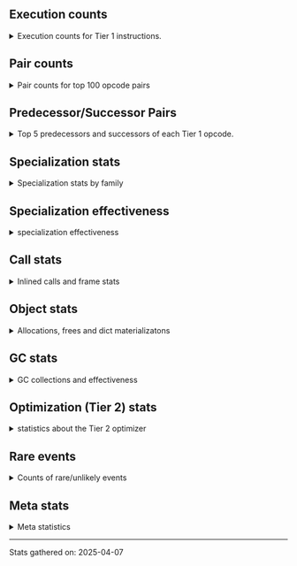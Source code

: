 ## Execution counts

<details>
<summary> Execution counts for Tier 1 instructions. </summary>


The "miss ratio" column shows the percentage of times the instruction
executed that it deoptimized. When this happens, the base unspecialized
instruction is not counted.

<table>
<thead>
<tr>
<th align="left">Name</th>
<th align="right">Base Count</th>
<th align="right">Head Count</th>
<th align="right">Change</th>
</tr>
</thead>
<tbody>
<tr>
<td align="left">LOAD_FAST_BORROW</td>
<td align="right">345,248,320</td>
<td align="right">345,248,320</td>
<td align="right">0.0%</td>
</tr>
<tr>
<td align="left">POP_JUMP_IF_FALSE</td>
<td align="right">108,484,660</td>
<td align="right">108,484,660</td>
<td align="right">0.0%</td>
</tr>
<tr>
<td align="left">RETURN_VALUE</td>
<td align="right">91,576,320</td>
<td align="right">91,576,320</td>
<td align="right">0.0%</td>
</tr>
<tr>
<td align="left">LOAD_CONST_IMMORTAL</td>
<td align="right">88,494,080</td>
<td align="right">88,494,080</td>
<td align="right">0.0%</td>
</tr>
<tr>
<td align="left">RESUME_CHECK</td>
<td align="right">85,279,680</td>
<td align="right">85,279,680</td>
<td align="right">0.0%</td>
</tr>
<tr>
<td align="left">STORE_FAST</td>
<td align="right">80,218,060</td>
<td align="right">80,218,060</td>
<td align="right">0.0%</td>
</tr>
<tr>
<td align="left">LOAD_FAST_BORROW_LOAD_FAST_BORROW</td>
<td align="right">80,059,420</td>
<td align="right">80,059,420</td>
<td align="right">0.0%</td>
</tr>
<tr>
<td align="left">TO_BOOL_BOOL</td>
<td align="right">72,242,580</td>
<td align="right">72,242,580</td>
<td align="right">0.0%</td>
</tr>
<tr>
<td align="left">LOAD_ATTR_METHOD_WITH_VALUES</td>
<td align="right">67,180,900</td>
<td align="right">67,180,900</td>
<td align="right">0.0%</td>
</tr>
<tr>
<td align="left">LOAD_ATTR_SLOT</td>
<td align="right">60,354,920</td>
<td align="right">60,354,920</td>
<td align="right">0.0%</td>
</tr>
<tr>
<td align="left">LOAD_ATTR_INSTANCE_VALUE</td>
<td align="right">58,678,380</td>
<td align="right">58,678,380</td>
<td align="right">0.0%</td>
</tr>
<tr>
<td align="left">POP_TOP</td>
<td align="right">57,127,160</td>
<td align="right">57,127,160</td>
<td align="right">0.0%</td>
</tr>
<tr>
<td align="left">STORE_ATTR_SLOT</td>
<td align="right">53,936,940</td>
<td align="right">53,936,940</td>
<td align="right">0.0%</td>
</tr>
<tr>
<td align="left">LOAD_GLOBAL_MODULE</td>
<td align="right">52,233,100</td>
<td align="right">52,233,100</td>
<td align="right">0.0%</td>
</tr>
<tr>
<td align="left">CALL_PY_EXACT_ARGS</td>
<td align="right">50,271,580</td>
<td align="right">50,271,580</td>
<td align="right">0.0%</td>
</tr>
<tr>
<td align="left">PUSH_NULL</td>
<td align="right">48,021,960</td>
<td align="right">48,021,960</td>
<td align="right">0.0%</td>
</tr>
<tr>
<td align="left">LOAD_ATTR_METHOD_NO_DICT</td>
<td align="right">32,203,300</td>
<td align="right">32,203,300</td>
<td align="right">0.0%</td>
</tr>
<tr>
<td align="left">LOAD_ATTR_MODULE</td>
<td align="right">31,642,460</td>
<td align="right">31,642,460</td>
<td align="right">0.0%</td>
</tr>
<tr>
<td align="left">LOAD_DEREF</td>
<td align="right">30,514,360</td>
<td align="right">30,514,360</td>
<td align="right">0.0%</td>
</tr>
<tr>
<td align="left">CALL_METHOD_DESCRIPTOR_NOARGS</td>
<td align="right">25,963,080</td>
<td align="right">25,963,080</td>
<td align="right">0.0%</td>
</tr>
<tr>
<td align="left">INTERPRETER_EXIT</td>
<td align="right">21,283,160</td>
<td align="right">21,283,160</td>
<td align="right">0.0%</td>
</tr>
<tr>
<td align="left">LOAD_SMALL_INT</td>
<td align="right">19,048,120</td>
<td align="right">19,048,120</td>
<td align="right">0.0%</td>
</tr>
<tr>
<td align="left">TO_BOOL_NONE</td>
<td align="right">18,618,820</td>
<td align="right">18,618,820</td>
<td align="right">0.0%</td>
</tr>
<tr>
<td align="left">POP_JUMP_IF_NOT_NONE</td>
<td align="right">18,480,200</td>
<td align="right">18,480,200</td>
<td align="right">0.0%</td>
</tr>
<tr>
<td align="left">JUMP_BACKWARD_NO_JIT</td>
<td align="right">18,175,120</td>
<td align="right">18,175,120</td>
<td align="right">0.0%</td>
</tr>
<tr>
<td align="left">POP_JUMP_IF_NONE</td>
<td align="right">17,356,320</td>
<td align="right">17,356,320</td>
<td align="right">0.0%</td>
</tr>
<tr>
<td align="left">CALL_NON_PY_GENERAL</td>
<td align="right">14,562,260</td>
<td align="right">14,562,260</td>
<td align="right">0.0%</td>
</tr>
<tr>
<td align="left">NOP</td>
<td align="right">14,422,440</td>
<td align="right">14,422,440</td>
<td align="right">0.0%</td>
</tr>
<tr>
<td align="left">LOAD_ATTR</td>
<td align="right">11,766,940</td>
<td align="right">11,766,940</td>
<td align="right">0.0%</td>
</tr>
<tr>
<td align="left">CALL_FUNCTION_EX</td>
<td align="right">11,619,360</td>
<td align="right">11,619,360</td>
<td align="right">0.0%</td>
</tr>
<tr>
<td align="left">FOR_ITER_RANGE</td>
<td align="right">11,479,900</td>
<td align="right">11,479,900</td>
<td align="right">0.0%</td>
</tr>
<tr>
<td align="left">COMPARE_OP_INT</td>
<td align="right">11,322,580</td>
<td align="right">11,322,580</td>
<td align="right">0.0%</td>
</tr>
<tr>
<td align="left">CALL_BUILTIN_FAST</td>
<td align="right">10,218,320</td>
<td align="right">10,218,320</td>
<td align="right">0.0%</td>
</tr>
<tr>
<td align="left">BUILD_LIST</td>
<td align="right">9,940,980</td>
<td align="right">9,940,980</td>
<td align="right">0.0%</td>
</tr>
<tr>
<td align="left">LOAD_GLOBAL_BUILTIN</td>
<td align="right">9,671,300</td>
<td align="right">9,671,300</td>
<td align="right">0.0%</td>
</tr>
<tr>
<td align="left">BINARY_OP_ADD_INT</td>
<td align="right">9,521,620</td>
<td align="right">9,521,620</td>
<td align="right">0.0%</td>
</tr>
<tr>
<td align="left">STORE_DEREF</td>
<td align="right">9,517,680</td>
<td align="right">9,517,680</td>
<td align="right">0.0%</td>
</tr>
<tr>
<td align="left">CALL_METHOD_DESCRIPTOR_O</td>
<td align="right">9,392,040</td>
<td align="right">9,392,040</td>
<td align="right">0.0%</td>
</tr>
<tr>
<td align="left">RETURN_GENERATOR</td>
<td align="right">7,841,520</td>
<td align="right">7,841,520</td>
<td align="right">0.0%</td>
</tr>
<tr>
<td align="left">CALL_INTRINSIC_1</td>
<td align="right">7,700,100</td>
<td align="right">7,700,100</td>
<td align="right">0.0%</td>
</tr>
<tr>
<td align="left">LIST_EXTEND</td>
<td align="right">7,700,100</td>
<td align="right">7,700,100</td>
<td align="right">0.0%</td>
</tr>
<tr>
<td align="left">POP_JUMP_IF_TRUE</td>
<td align="right">7,564,420</td>
<td align="right">7,564,420</td>
<td align="right">0.0%</td>
</tr>
<tr>
<td align="left">EXIT_INIT_CHECK</td>
<td align="right">7,559,680</td>
<td align="right">7,559,680</td>
<td align="right">0.0%</td>
</tr>
<tr>
<td align="left">CALL_ALLOC_AND_ENTER_INIT</td>
<td align="right">7,559,680</td>
<td align="right">7,559,680</td>
<td align="right">0.0%</td>
</tr>
<tr>
<td align="left">CALL_LIST_APPEND</td>
<td align="right">6,718,320</td>
<td align="right">6,718,320</td>
<td align="right">0.0%</td>
</tr>
<tr>
<td align="left">END_SEND</td>
<td align="right">5,182,760</td>
<td align="right">5,182,760</td>
<td align="right">0.0%</td>
</tr>
<tr>
<td align="left">GET_AWAITABLE</td>
<td align="right">5,182,760</td>
<td align="right">5,182,760</td>
<td align="right">0.0%</td>
</tr>
<tr>
<td align="left">LOAD_CONST_MORTAL</td>
<td align="right">5,180,720</td>
<td align="right">5,180,720</td>
<td align="right">0.0%</td>
</tr>
<tr>
<td align="left">SEND_GEN</td>
<td align="right">5,044,820</td>
<td align="right">5,044,820</td>
<td align="right">0.0%</td>
</tr>
<tr>
<td align="left">BINARY_OP_SUBTRACT_INT</td>
<td align="right">4,760,840</td>
<td align="right">4,760,840</td>
<td align="right">0.0%</td>
</tr>
<tr>
<td align="left">COMPARE_OP_FLOAT</td>
<td align="right">4,484,280</td>
<td align="right">4,484,280</td>
<td align="right">0.0%</td>
</tr>
<tr>
<td align="left">CALL_BUILTIN_O</td>
<td align="right">4,482,300</td>
<td align="right">4,482,300</td>
<td align="right">0.0%</td>
</tr>
<tr>
<td align="left">FOR_ITER_LIST</td>
<td align="right">4,481,700</td>
<td align="right">4,481,700</td>
<td align="right">0.0%</td>
</tr>
<tr>
<td align="left">BUILD_TUPLE</td>
<td align="right">4,479,540</td>
<td align="right">4,479,540</td>
<td align="right">0.0%</td>
</tr>
<tr>
<td align="left">COPY_FREE_VARS</td>
<td align="right">4,200,880</td>
<td align="right">4,200,880</td>
<td align="right">0.0%</td>
</tr>
<tr>
<td align="left">BUILD_MAP</td>
<td align="right">4,059,980</td>
<td align="right">4,059,980</td>
<td align="right">0.0%</td>
</tr>
<tr>
<td align="left">JUMP_FORWARD</td>
<td align="right">3,922,260</td>
<td align="right">3,922,260</td>
<td align="right">0.0%</td>
</tr>
<tr>
<td align="left">FOR_ITER_TUPLE</td>
<td align="right">3,919,020</td>
<td align="right">3,919,020</td>
<td align="right">0.0%</td>
</tr>
<tr>
<td align="left">CALL_PY_GENERAL</td>
<td align="right">3,640,900</td>
<td align="right">3,640,900</td>
<td align="right">0.0%</td>
</tr>
<tr>
<td align="left">STORE_ATTR</td>
<td align="right">3,361,100</td>
<td align="right">3,361,100</td>
<td align="right">0.0%</td>
</tr>
<tr>
<td align="left">COPY</td>
<td align="right">3,361,080</td>
<td align="right">3,361,080</td>
<td align="right">0.0%</td>
</tr>
<tr>
<td align="left">IS_OP</td>
<td align="right">3,359,520</td>
<td align="right">3,359,520</td>
<td align="right">0.0%</td>
</tr>
<tr>
<td align="left">CALL_KW_PY</td>
<td align="right">3,359,340</td>
<td align="right">3,359,340</td>
<td align="right">0.0%</td>
</tr>
<tr>
<td align="left">DICT_MERGE</td>
<td align="right">3,359,280</td>
<td align="right">3,359,280</td>
<td align="right">0.0%</td>
</tr>
<tr>
<td align="left">DELETE_FAST</td>
<td align="right">3,359,220</td>
<td align="right">3,359,220</td>
<td align="right">0.0%</td>
</tr>
<tr>
<td align="left">CALL_TYPE_1</td>
<td align="right">3,359,220</td>
<td align="right">3,359,220</td>
<td align="right">0.0%</td>
</tr>
<tr>
<td align="left">CONTAINS_OP_DICT</td>
<td align="right">3,359,220</td>
<td align="right">3,359,220</td>
<td align="right">0.0%</td>
</tr>
<tr>
<td align="left">CONTAINS_OP_SET</td>
<td align="right">3,359,220</td>
<td align="right">3,359,220</td>
<td align="right">0.0%</td>
</tr>
<tr>
<td align="left">STORE_SUBSCR_DICT</td>
<td align="right">3,359,220</td>
<td align="right">3,359,220</td>
<td align="right">0.0%</td>
</tr>
<tr>
<td align="left">LIST_APPEND</td>
<td align="right">3,359,160</td>
<td align="right">3,359,160</td>
<td align="right">0.0%</td>
</tr>
<tr>
<td align="left">GET_ITER</td>
<td align="right">2,803,620</td>
<td align="right">2,803,620</td>
<td align="right">0.0%</td>
</tr>
<tr>
<td align="left">MAKE_CELL</td>
<td align="right">2,799,420</td>
<td align="right">2,799,420</td>
<td align="right">0.0%</td>
</tr>
<tr>
<td align="left">POP_ITER</td>
<td align="right">2,243,820</td>
<td align="right">2,243,820</td>
<td align="right">0.0%</td>
</tr>
<tr>
<td align="left">SWAP</td>
<td align="right">1,679,820</td>
<td align="right">1,679,820</td>
<td align="right">0.0%</td>
</tr>
<tr>
<td align="left">CALL_ISINSTANCE</td>
<td align="right">1,544,560</td>
<td align="right">1,544,560</td>
<td align="right">0.0%</td>
</tr>
<tr>
<td align="left">LOAD_ATTR_CLASS</td>
<td align="right">1,401,860</td>
<td align="right">1,401,860</td>
<td align="right">0.0%</td>
</tr>
<tr>
<td align="left">CALL_BOUND_METHOD_EXACT_ARGS</td>
<td align="right">1,401,680</td>
<td align="right">1,401,680</td>
<td align="right">0.0%</td>
</tr>
<tr>
<td align="left">SEND</td>
<td align="right">1,401,260</td>
<td align="right">1,401,260</td>
<td align="right">0.0%</td>
</tr>
<tr>
<td align="left">JUMP_BACKWARD_NO_INTERRUPT</td>
<td align="right">1,262,980</td>
<td align="right">1,262,980</td>
<td align="right">0.0%</td>
</tr>
<tr>
<td align="left">YIELD_VALUE</td>
<td align="right">1,262,980</td>
<td align="right">1,262,980</td>
<td align="right">0.0%</td>
</tr>
<tr>
<td align="left">CALL_METHOD_DESCRIPTOR_FAST</td>
<td align="right">1,261,200</td>
<td align="right">1,261,200</td>
<td align="right">0.0%</td>
</tr>
<tr>
<td align="left">CALL_KW_NON_PY</td>
<td align="right">1,260,620</td>
<td align="right">1,260,620</td>
<td align="right">0.0%</td>
</tr>
<tr>
<td align="left">STORE_ATTR_INSTANCE_VALUE</td>
<td align="right">1,122,660</td>
<td align="right">1,122,660</td>
<td align="right">0.0%</td>
</tr>
<tr>
<td align="left">SET_FUNCTION_ATTRIBUTE</td>
<td align="right">1,119,960</td>
<td align="right">1,119,960</td>
<td align="right">0.0%</td>
</tr>
<tr>
<td align="left">LOAD_SUPER_ATTR_METHOD</td>
<td align="right">841,540</td>
<td align="right">841,540</td>
<td align="right">0.0%</td>
</tr>
<tr>
<td align="left">TO_BOOL</td>
<td align="right">562,080</td>
<td align="right">562,080</td>
<td align="right">0.0%</td>
</tr>
<tr>
<td align="left">CALL_BUILTIN_CLASS</td>
<td align="right">561,780</td>
<td align="right">561,780</td>
<td align="right">0.0%</td>
</tr>
<tr>
<td align="left">MAKE_FUNCTION</td>
<td align="right">560,100</td>
<td align="right">560,100</td>
<td align="right">0.0%</td>
</tr>
<tr>
<td align="left">CALL_BUILTIN_FAST_WITH_KEYWORDS</td>
<td align="right">559,980</td>
<td align="right">559,980</td>
<td align="right">0.0%</td>
</tr>
<tr>
<td align="left">LOAD_FAST_AND_CLEAR</td>
<td align="right">559,860</td>
<td align="right">559,860</td>
<td align="right">0.0%</td>
</tr>
<tr>
<td align="left">TO_BOOL_LIST</td>
<td align="right">143,360</td>
<td align="right">143,360</td>
<td align="right">0.0%</td>
</tr>
<tr>
<td align="left">BINARY_OP_ADD_FLOAT</td>
<td align="right">141,980</td>
<td align="right">141,980</td>
<td align="right">0.0%</td>
</tr>
<tr>
<td align="left">COMPARE_OP</td>
<td align="right">141,080</td>
<td align="right">141,080</td>
<td align="right">0.0%</td>
</tr>
<tr>
<td align="left">BINARY_OP_SUBSCR_LIST_INT</td>
<td align="right">140,780</td>
<td align="right">140,780</td>
<td align="right">0.0%</td>
</tr>
<tr>
<td align="left">LOAD_FAST</td>
<td align="right">4,860</td>
<td align="right">4,860</td>
<td align="right">0.0%</td>
</tr>
<tr>
<td align="left">CALL_LEN</td>
<td align="right">4,140</td>
<td align="right">4,140</td>
<td align="right">0.0%</td>
</tr>
<tr>
<td align="left">CALL</td>
<td align="right">2,400</td>
<td align="right">2,400</td>
<td align="right">0.0%</td>
</tr>
<tr>
<td align="left">TO_BOOL_INT</td>
<td align="right">1,740</td>
<td align="right">1,740</td>
<td align="right">0.0%</td>
</tr>
<tr>
<td align="left">CALL_METHOD_DESCRIPTOR_FAST_WITH_KEYWORDS</td>
<td align="right">1,560</td>
<td align="right">1,560</td>
<td align="right">0.0%</td>
</tr>
<tr>
<td align="left">LOAD_GLOBAL</td>
<td align="right">1,320</td>
<td align="right">1,320</td>
<td align="right">0.0%</td>
</tr>
<tr>
<td align="left">BINARY_OP</td>
<td align="right">640</td>
<td align="right">640</td>
<td align="right">0.0%</td>
</tr>
<tr>
<td align="left">BINARY_OP_EXTEND</td>
<td align="right">360</td>
<td align="right">360</td>
<td align="right">0.0%</td>
</tr>
<tr>
<td align="left">BINARY_OP_SUBSCR_TUPLE_INT</td>
<td align="right">300</td>
<td align="right">300</td>
<td align="right">0.0%</td>
</tr>
<tr>
<td align="left">FORMAT_SIMPLE</td>
<td align="right">240</td>
<td align="right">240</td>
<td align="right">0.0%</td>
</tr>
<tr>
<td align="left">FOR_ITER</td>
<td align="right">240</td>
<td align="right">240</td>
<td align="right">0.0%</td>
</tr>
<tr>
<td align="left">UNPACK_SEQUENCE_TWO_TUPLE</td>
<td align="right">240</td>
<td align="right">240</td>
<td align="right">0.0%</td>
</tr>
<tr>
<td align="left">STORE_FAST_STORE_FAST</td>
<td align="right">180</td>
<td align="right">180</td>
<td align="right">0.0%</td>
</tr>
<tr>
<td align="left">LOAD_SUPER_ATTR</td>
<td align="right">160</td>
<td align="right">160</td>
<td align="right">0.0%</td>
</tr>
<tr>
<td align="left">CHECK_EXC_MATCH</td>
<td align="right">120</td>
<td align="right">120</td>
<td align="right">0.0%</td>
</tr>
<tr>
<td align="left">POP_EXCEPT</td>
<td align="right">120</td>
<td align="right">120</td>
<td align="right">0.0%</td>
</tr>
<tr>
<td align="left">PUSH_EXC_INFO</td>
<td align="right">120</td>
<td align="right">120</td>
<td align="right">0.0%</td>
</tr>
<tr>
<td align="left">UNARY_INVERT</td>
<td align="right">120</td>
<td align="right">120</td>
<td align="right">0.0%</td>
</tr>
<tr>
<td align="left">UNARY_NOT</td>
<td align="right">120</td>
<td align="right">120</td>
<td align="right">0.0%</td>
</tr>
<tr>
<td align="left">BUILD_STRING</td>
<td align="right">120</td>
<td align="right">120</td>
<td align="right">0.0%</td>
</tr>
<tr>
<td align="left">BINARY_OP_SUBSCR_DICT</td>
<td align="right">120</td>
<td align="right">120</td>
<td align="right">0.0%</td>
</tr>
<tr>
<td align="left">UNPACK_SEQUENCE</td>
<td align="right">80</td>
<td align="right">80</td>
<td align="right">0.0%</td>
</tr>
<tr>
<td align="left">IMPORT_NAME</td>
<td align="right">60</td>
<td align="right">60</td>
<td align="right">0.0%</td>
</tr>
<tr>
<td align="left">LOAD_FAST_LOAD_FAST</td>
<td align="right">60</td>
<td align="right">60</td>
<td align="right">0.0%</td>
</tr>
<tr>
<td align="left">RAISE_VARARGS</td>
<td align="right">60</td>
<td align="right">60</td>
<td align="right">0.0%</td>
</tr>
<tr>
<td align="left">RERAISE</td>
<td align="right">60</td>
<td align="right">60</td>
<td align="right">0.0%</td>
</tr>
<tr>
<td align="left">BINARY_OP_SUBSCR_GETITEM</td>
<td align="right">60</td>
<td align="right">60</td>
<td align="right">0.0%</td>
</tr>
<tr>
<td align="left">BINARY_OP_SUBTRACT_FLOAT</td>
<td align="right">60</td>
<td align="right">60</td>
<td align="right">0.0%</td>
</tr>
<tr>
<td align="left">CALL_BOUND_METHOD_GENERAL</td>
<td align="right">60</td>
<td align="right">60</td>
<td align="right">0.0%</td>
</tr>
<tr>
<td align="left">LOAD_ATTR_NONDESCRIPTOR_WITH_VALUES</td>
<td align="right">60</td>
<td align="right">60</td>
<td align="right">0.0%</td>
</tr>
<tr>
<td align="left">CALL_KW</td>
<td align="right">40</td>
<td align="right">40</td>
<td align="right">0.0%</td>
</tr>
<tr>
<td align="left">STORE_SUBSCR</td>
<td align="right">20</td>
<td align="right">20</td>
<td align="right">0.0%</td>
</tr>
<tr>
<td align="left">CONTAINS_OP</td>
<td align="right">20</td>
<td align="right">20</td>
<td align="right">0.0%</td>
</tr>
</tbody>
</table>


</details>

## Pair counts

<details>
<summary> Pair counts for top 100 opcode pairs </summary>


Pairs of specialized operations that deoptimize and are then followed by
the corresponding unspecialized instruction are not counted as pairs.

Not included in comparative output.


</details>

## Predecessor/Successor Pairs

<details>
<summary> Top 5 predecessors and successors of each Tier 1 opcode. </summary>


This does not include the unspecialized instructions that occur after a
specialized instruction deoptimizes.

Not included in comparative output.


</details>

## Specialization stats

<details>
<summary> Specialization stats by family </summary>

### BINARY_OP

<details>
<summary> specialization stats for BINARY_OP family </summary>

<table>
<thead>
<tr>
<th align="left">Kind</th>
<th align="right">Base Count</th>
<th align="right">Base Ratio</th>
<th align="right">Head Count</th>
<th align="right">Head Ratio</th>
<th align="right">Change</th>
</tr>
</thead>
<tbody>
<tr>
<td align="left">
deferred
<details>
<summary>ⓘ</summary>

Lists the number of "deferred" (i.e. not specialized) instructions executed.
</details>
</td>
<td align="right">360</td>
<td align="right">0.0%</td>
<td align="right">360</td>
<td align="right">0.0%</td>
<td align="right">0.0%</td>
</tr>
<tr>
<td align="left">
hit
<details>
<summary>ⓘ</summary>

Specialized instructions that complete.
</details>
</td>
<td align="right">14,706,900</td>
<td align="right">100.0%</td>
<td align="right">14,706,900</td>
<td align="right">100.0%</td>
<td align="right">0.0%</td>
</tr>
</tbody>
</table>

<table>
<thead>
<tr>
<th align="left">Success</th>
<th align="right">Base Count</th>
<th align="right">Base Ratio</th>
<th align="right">Head Count</th>
<th align="right">Head Ratio</th>
<th align="right">Change</th>
</tr>
</thead>
<tbody>
<tr>
<td align="left">Success</td>
<td align="right">220</td>
<td align="right">78.6%</td>
<td align="right">220</td>
<td align="right">78.6%</td>
<td align="right">0.0%</td>
</tr>
<tr>
<td align="left">Failure</td>
<td align="right">60</td>
<td align="right">21.4%</td>
<td align="right">60</td>
<td align="right">21.4%</td>
<td align="right">0.0%</td>
</tr>
</tbody>
</table>

<table>
<thead>
<tr>
<th align="left">Failure kind</th>
<th align="right">Base Count</th>
<th align="right">Base Ratio</th>
<th align="right">Head Count</th>
<th align="right">Head Ratio</th>
<th align="right">Change</th>
</tr>
</thead>
<tbody>
<tr>
<td align="left">subscr other slice</td>
<td align="right">40</td>
<td align="right">66.7%</td>
<td align="right">40</td>
<td align="right">66.7%</td>
<td align="right">0.0%</td>
</tr>
<tr>
<td align="left">true divide other</td>
<td align="right">20</td>
<td align="right">33.3%</td>
<td align="right">20</td>
<td align="right">33.3%</td>
<td align="right">0.0%</td>
</tr>
</tbody>
</table>


</details>

### CALL

<details>
<summary> specialization stats for CALL family </summary>

<table>
<thead>
<tr>
<th align="left">Kind</th>
<th align="right">Base Count</th>
<th align="right">Base Ratio</th>
<th align="right">Head Count</th>
<th align="right">Head Ratio</th>
<th align="right">Change</th>
</tr>
</thead>
<tbody>
<tr>
<td align="left">
deferred
<details>
<summary>ⓘ</summary>

Lists the number of "deferred" (i.e. not specialized) instructions executed.
</details>
</td>
<td align="right">5,157,300</td>
<td align="right">4.1%</td>
<td align="right">5,157,300</td>
<td align="right">4.1%</td>
<td align="right">0.0%</td>
</tr>
<tr>
<td align="left">
hit
<details>
<summary>ⓘ</summary>

Specialized instructions that complete.
</details>
</td>
<td align="right">119,444,640</td>
<td align="right">95.8%</td>
<td align="right">119,444,640</td>
<td align="right">95.8%</td>
<td align="right">0.0%</td>
</tr>
<tr>
<td align="left">
miss
<details>
<summary>ⓘ</summary>

Specialized instructions that deopt.
</details>
</td>
<td align="right">5,256,480</td>
<td align="right">4.2%</td>
<td align="right">5,256,480</td>
<td align="right">4.2%</td>
<td align="right">0.0%</td>
</tr>
</tbody>
</table>

<table>
<thead>
<tr>
<th align="left">Success</th>
<th align="right">Base Count</th>
<th align="right">Base Ratio</th>
<th align="right">Head Count</th>
<th align="right">Head Ratio</th>
<th align="right">Change</th>
</tr>
</thead>
<tbody>
<tr>
<td align="left">Success</td>
<td align="right">101,580</td>
<td align="right">100.0%</td>
<td align="right">101,580</td>
<td align="right">100.0%</td>
<td align="right">0.0%</td>
</tr>
<tr>
<td align="left">Failure</td>
<td align="right">0</td>
<td align="right">0.0%</td>
<td align="right">0</td>
<td align="right">0.0%</td>
<td align="right"></td>
</tr>
</tbody>
</table>

<table>
<thead>
<tr>
<th align="left">Failure kind</th>
<th align="right">Base Count</th>
<th align="right">Base Ratio</th>
<th align="right">Head Count</th>
<th align="right">Head Ratio</th>
<th align="right">Change</th>
</tr>
</thead>
<tbody>
<tr>
<td align="left">init not python</td>
<td align="right">20</td>
<td align="right">20 / 0 !!</td>
<td align="right">20</td>
<td align="right">20 / 0 !!</td>
<td align="right">0.0%</td>
</tr>
</tbody>
</table>


</details>

### CALL_KW

<details>
<summary> specialization stats for CALL_KW family </summary>

<table>
<thead>
<tr>
<th align="left">Success</th>
<th align="right">Base Count</th>
<th align="right">Base Ratio</th>
<th align="right">Head Count</th>
<th align="right">Head Ratio</th>
<th align="right">Change</th>
</tr>
</thead>
<tbody>
<tr>
<td align="left">Success</td>
<td align="right">40</td>
<td align="right">100.0%</td>
<td align="right">40</td>
<td align="right">100.0%</td>
<td align="right">0.0%</td>
</tr>
<tr>
<td align="left">Failure</td>
<td align="right">0</td>
<td align="right">0.0%</td>
<td align="right">0</td>
<td align="right">0.0%</td>
<td align="right"></td>
</tr>
</tbody>
</table>


</details>

### COMPARE_OP

<details>
<summary> specialization stats for COMPARE_OP family </summary>

<table>
<thead>
<tr>
<th align="left">Kind</th>
<th align="right">Base Count</th>
<th align="right">Base Ratio</th>
<th align="right">Head Count</th>
<th align="right">Head Ratio</th>
<th align="right">Change</th>
</tr>
</thead>
<tbody>
<tr>
<td align="left">
deferred
<details>
<summary>ⓘ</summary>

Lists the number of "deferred" (i.e. not specialized) instructions executed.
</details>
</td>
<td align="right">140,960</td>
<td align="right">0.9%</td>
<td align="right">140,960</td>
<td align="right">0.9%</td>
<td align="right">0.0%</td>
</tr>
<tr>
<td align="left">
hit
<details>
<summary>ⓘ</summary>

Specialized instructions that complete.
</details>
</td>
<td align="right">15,806,860</td>
<td align="right">99.1%</td>
<td align="right">15,806,860</td>
<td align="right">99.1%</td>
<td align="right">0.0%</td>
</tr>
</tbody>
</table>

<table>
<thead>
<tr>
<th align="left">Success</th>
<th align="right">Base Count</th>
<th align="right">Base Ratio</th>
<th align="right">Head Count</th>
<th align="right">Head Ratio</th>
<th align="right">Change</th>
</tr>
</thead>
<tbody>
<tr>
<td align="left">Success</td>
<td align="right">20</td>
<td align="right">16.7%</td>
<td align="right">20</td>
<td align="right">16.7%</td>
<td align="right">0.0%</td>
</tr>
<tr>
<td align="left">Failure</td>
<td align="right">100</td>
<td align="right">83.3%</td>
<td align="right">100</td>
<td align="right">83.3%</td>
<td align="right">0.0%</td>
</tr>
</tbody>
</table>

<table>
<thead>
<tr>
<th align="left">Failure kind</th>
<th align="right">Base Count</th>
<th align="right">Base Ratio</th>
<th align="right">Head Count</th>
<th align="right">Head Ratio</th>
<th align="right">Change</th>
</tr>
</thead>
<tbody>
<tr>
<td align="left">tuple</td>
<td align="right">40</td>
<td align="right">40.0%</td>
<td align="right">40</td>
<td align="right">40.0%</td>
<td align="right">0.0%</td>
</tr>
<tr>
<td align="left">float long</td>
<td align="right">40</td>
<td align="right">40.0%</td>
<td align="right">40</td>
<td align="right">40.0%</td>
<td align="right">0.0%</td>
</tr>
<tr>
<td align="left">bool</td>
<td align="right">20</td>
<td align="right">20.0%</td>
<td align="right">20</td>
<td align="right">20.0%</td>
<td align="right">0.0%</td>
</tr>
</tbody>
</table>


</details>

### CONTAINS_OP

<details>
<summary> specialization stats for CONTAINS_OP family </summary>

<table>
<thead>
<tr>
<th align="left">Kind</th>
<th align="right">Base Count</th>
<th align="right">Base Ratio</th>
<th align="right">Head Count</th>
<th align="right">Head Ratio</th>
<th align="right">Change</th>
</tr>
</thead>
<tbody>
<tr>
<td align="left">
hit
<details>
<summary>ⓘ</summary>

Specialized instructions that complete.
</details>
</td>
<td align="right">6,718,440</td>
<td align="right">100.0%</td>
<td align="right">6,718,440</td>
<td align="right">100.0%</td>
<td align="right">0.0%</td>
</tr>
</tbody>
</table>

<table>
<thead>
<tr>
<th align="left">Success</th>
<th align="right">Base Count</th>
<th align="right">Base Ratio</th>
<th align="right">Head Count</th>
<th align="right">Head Ratio</th>
<th align="right">Change</th>
</tr>
</thead>
<tbody>
<tr>
<td align="left">Success</td>
<td align="right">20</td>
<td align="right">100.0%</td>
<td align="right">20</td>
<td align="right">100.0%</td>
<td align="right">0.0%</td>
</tr>
<tr>
<td align="left">Failure</td>
<td align="right">0</td>
<td align="right">0.0%</td>
<td align="right">0</td>
<td align="right">0.0%</td>
<td align="right"></td>
</tr>
</tbody>
</table>


</details>

### FOR_ITER

<details>
<summary> specialization stats for FOR_ITER family </summary>

<table>
<thead>
<tr>
<th align="left">Kind</th>
<th align="right">Base Count</th>
<th align="right">Base Ratio</th>
<th align="right">Head Count</th>
<th align="right">Head Ratio</th>
<th align="right">Change</th>
</tr>
</thead>
<tbody>
<tr>
<td align="left">
deferred
<details>
<summary>ⓘ</summary>

Lists the number of "deferred" (i.e. not specialized) instructions executed.
</details>
</td>
<td align="right">180</td>
<td align="right">0.0%</td>
<td align="right">180</td>
<td align="right">0.0%</td>
<td align="right">0.0%</td>
</tr>
<tr>
<td align="left">
hit
<details>
<summary>ⓘ</summary>

Specialized instructions that complete.
</details>
</td>
<td align="right">19,880,620</td>
<td align="right">100.0%</td>
<td align="right">19,880,620</td>
<td align="right">100.0%</td>
<td align="right">0.0%</td>
</tr>
</tbody>
</table>

<table>
<thead>
<tr>
<th align="left">Success</th>
<th align="right">Base Count</th>
<th align="right">Base Ratio</th>
<th align="right">Head Count</th>
<th align="right">Head Ratio</th>
<th align="right">Change</th>
</tr>
</thead>
<tbody>
<tr>
<td align="left">Success</td>
<td align="right">20</td>
<td align="right">33.3%</td>
<td align="right">20</td>
<td align="right">33.3%</td>
<td align="right">0.0%</td>
</tr>
<tr>
<td align="left">Failure</td>
<td align="right">40</td>
<td align="right">66.7%</td>
<td align="right">40</td>
<td align="right">66.7%</td>
<td align="right">0.0%</td>
</tr>
</tbody>
</table>

<table>
<thead>
<tr>
<th align="left">Failure kind</th>
<th align="right">Base Count</th>
<th align="right">Base Ratio</th>
<th align="right">Head Count</th>
<th align="right">Head Ratio</th>
<th align="right">Change</th>
</tr>
</thead>
<tbody>
<tr>
<td align="left">dict items</td>
<td align="right">40</td>
<td align="right">100.0%</td>
<td align="right">40</td>
<td align="right">100.0%</td>
<td align="right">0.0%</td>
</tr>
</tbody>
</table>


</details>

### LOAD_ATTR

<details>
<summary> specialization stats for LOAD_ATTR family </summary>

<table>
<thead>
<tr>
<th align="left">Kind</th>
<th align="right">Base Count</th>
<th align="right">Base Ratio</th>
<th align="right">Head Count</th>
<th align="right">Head Ratio</th>
<th align="right">Change</th>
</tr>
</thead>
<tbody>
<tr>
<td align="left">
deferred
<details>
<summary>ⓘ</summary>

Lists the number of "deferred" (i.e. not specialized) instructions executed.
</details>
</td>
<td align="right">11,760,980</td>
<td align="right">4.5%</td>
<td align="right">11,760,980</td>
<td align="right">4.5%</td>
<td align="right">0.0%</td>
</tr>
<tr>
<td align="left">
hit
<details>
<summary>ⓘ</summary>

Specialized instructions that complete.
</details>
</td>
<td align="right">251,131,460</td>
<td align="right">95.4%</td>
<td align="right">251,131,460</td>
<td align="right">95.4%</td>
<td align="right">0.0%</td>
</tr>
<tr>
<td align="left">
miss
<details>
<summary>ⓘ</summary>

Specialized instructions that deopt.
</details>
</td>
<td align="right">330,420</td>
<td align="right">0.1%</td>
<td align="right">330,420</td>
<td align="right">0.1%</td>
<td align="right">0.0%</td>
</tr>
</tbody>
</table>

<table>
<thead>
<tr>
<th align="left">Success</th>
<th align="right">Base Count</th>
<th align="right">Base Ratio</th>
<th align="right">Head Count</th>
<th align="right">Head Ratio</th>
<th align="right">Change</th>
</tr>
</thead>
<tbody>
<tr>
<td align="left">Success</td>
<td align="right">8,900</td>
<td align="right">73.1%</td>
<td align="right">8,900</td>
<td align="right">73.1%</td>
<td align="right">0.0%</td>
</tr>
<tr>
<td align="left">Failure</td>
<td align="right">3,280</td>
<td align="right">26.9%</td>
<td align="right">3,280</td>
<td align="right">26.9%</td>
<td align="right">0.0%</td>
</tr>
</tbody>
</table>

<table>
<thead>
<tr>
<th align="left">Failure kind</th>
<th align="right">Base Count</th>
<th align="right">Base Ratio</th>
<th align="right">Head Count</th>
<th align="right">Head Ratio</th>
<th align="right">Change</th>
</tr>
</thead>
<tbody>
<tr>
<td align="left">method</td>
<td align="right">2,020</td>
<td align="right">61.6%</td>
<td align="right">2,020</td>
<td align="right">61.6%</td>
<td align="right">0.0%</td>
</tr>
<tr>
<td align="left">overriding descriptor</td>
<td align="right">940</td>
<td align="right">28.7%</td>
<td align="right">940</td>
<td align="right">28.7%</td>
<td align="right">0.0%</td>
</tr>
<tr>
<td align="left">module attr not found</td>
<td align="right">240</td>
<td align="right">7.3%</td>
<td align="right">240</td>
<td align="right">7.3%</td>
<td align="right">0.0%</td>
</tr>
<tr>
<td align="left">metaclass attribute</td>
<td align="right">20</td>
<td align="right">0.6%</td>
<td align="right">20</td>
<td align="right">0.6%</td>
<td align="right">0.0%</td>
</tr>
</tbody>
</table>


</details>

### LOAD_GLOBAL

<details>
<summary> specialization stats for LOAD_GLOBAL family </summary>

<table>
<thead>
<tr>
<th align="left">Kind</th>
<th align="right">Base Count</th>
<th align="right">Base Ratio</th>
<th align="right">Head Count</th>
<th align="right">Head Ratio</th>
<th align="right">Change</th>
</tr>
</thead>
<tbody>
<tr>
<td align="left">
deopt
<details>
<summary>ⓘ</summary>

Specialized instructions that deopt.
</details>
</td>
<td align="right">60</td>
<td align="right">0.0%</td>
<td align="right">60</td>
<td align="right">0.0%</td>
<td align="right">0.0%</td>
</tr>
<tr>
<td align="left">
hit
<details>
<summary>ⓘ</summary>

Specialized instructions that complete.
</details>
</td>
<td align="right">61,904,340</td>
<td align="right">100.0%</td>
<td align="right">61,904,340</td>
<td align="right">100.0%</td>
<td align="right">0.0%</td>
</tr>
<tr>
<td align="left">
miss
<details>
<summary>ⓘ</summary>

Specialized instructions that deopt.
</details>
</td>
<td align="right">60</td>
<td align="right">0.0%</td>
<td align="right">60</td>
<td align="right">0.0%</td>
<td align="right">0.0%</td>
</tr>
</tbody>
</table>

<table>
<thead>
<tr>
<th align="left">Success</th>
<th align="right">Base Count</th>
<th align="right">Base Ratio</th>
<th align="right">Head Count</th>
<th align="right">Head Ratio</th>
<th align="right">Change</th>
</tr>
</thead>
<tbody>
<tr>
<td align="left">Success</td>
<td align="right">1,320</td>
<td align="right">100.0%</td>
<td align="right">1,320</td>
<td align="right">100.0%</td>
<td align="right">0.0%</td>
</tr>
<tr>
<td align="left">Failure</td>
<td align="right">0</td>
<td align="right">0.0%</td>
<td align="right">0</td>
<td align="right">0.0%</td>
<td align="right"></td>
</tr>
</tbody>
</table>


</details>

### LOAD_SUPER_ATTR

<details>
<summary> specialization stats for LOAD_SUPER_ATTR family </summary>

<table>
<thead>
<tr>
<th align="left">Kind</th>
<th align="right">Base Count</th>
<th align="right">Base Ratio</th>
<th align="right">Head Count</th>
<th align="right">Head Ratio</th>
<th align="right">Change</th>
</tr>
</thead>
<tbody>
<tr>
<td align="left">
hit
<details>
<summary>ⓘ</summary>

Specialized instructions that complete.
</details>
</td>
<td align="right">841,540</td>
<td align="right">100.0%</td>
<td align="right">841,540</td>
<td align="right">100.0%</td>
<td align="right">0.0%</td>
</tr>
</tbody>
</table>

<table>
<thead>
<tr>
<th align="left">Success</th>
<th align="right">Base Count</th>
<th align="right">Base Ratio</th>
<th align="right">Head Count</th>
<th align="right">Head Ratio</th>
<th align="right">Change</th>
</tr>
</thead>
<tbody>
<tr>
<td align="left">Success</td>
<td align="right">160</td>
<td align="right">100.0%</td>
<td align="right">160</td>
<td align="right">100.0%</td>
<td align="right">0.0%</td>
</tr>
<tr>
<td align="left">Failure</td>
<td align="right">0</td>
<td align="right">0.0%</td>
<td align="right">0</td>
<td align="right">0.0%</td>
<td align="right"></td>
</tr>
</tbody>
</table>


</details>

### SEND

<details>
<summary> specialization stats for SEND family </summary>

<table>
<thead>
<tr>
<th align="left">Kind</th>
<th align="right">Base Count</th>
<th align="right">Base Ratio</th>
<th align="right">Head Count</th>
<th align="right">Head Ratio</th>
<th align="right">Change</th>
</tr>
</thead>
<tbody>
<tr>
<td align="left">
deferred
<details>
<summary>ⓘ</summary>

Lists the number of "deferred" (i.e. not specialized) instructions executed.
</details>
</td>
<td align="right">1,400,920</td>
<td align="right">21.7%</td>
<td align="right">1,400,920</td>
<td align="right">21.7%</td>
<td align="right">0.0%</td>
</tr>
<tr>
<td align="left">
hit
<details>
<summary>ⓘ</summary>

Specialized instructions that complete.
</details>
</td>
<td align="right">5,044,820</td>
<td align="right">78.3%</td>
<td align="right">5,044,820</td>
<td align="right">78.3%</td>
<td align="right">0.0%</td>
</tr>
</tbody>
</table>

<table>
<thead>
<tr>
<th align="left">Success</th>
<th align="right">Base Count</th>
<th align="right">Base Ratio</th>
<th align="right">Head Count</th>
<th align="right">Head Ratio</th>
<th align="right">Change</th>
</tr>
</thead>
<tbody>
<tr>
<td align="left">Success</td>
<td align="right">0</td>
<td align="right">0.0%</td>
<td align="right">0</td>
<td align="right">0.0%</td>
<td align="right"></td>
</tr>
<tr>
<td align="left">Failure</td>
<td align="right">340</td>
<td align="right">100.0%</td>
<td align="right">340</td>
<td align="right">100.0%</td>
<td align="right">0.0%</td>
</tr>
</tbody>
</table>

<table>
<thead>
<tr>
<th align="left">Failure kind</th>
<th align="right">Base Count</th>
<th align="right">Base Ratio</th>
<th align="right">Head Count</th>
<th align="right">Head Ratio</th>
<th align="right">Change</th>
</tr>
</thead>
<tbody>
<tr>
<td align="left">other</td>
<td align="right">340</td>
<td align="right">100.0%</td>
<td align="right">340</td>
<td align="right">100.0%</td>
<td align="right">0.0%</td>
</tr>
</tbody>
</table>


</details>

### STORE_ATTR

<details>
<summary> specialization stats for STORE_ATTR family </summary>

<table>
<thead>
<tr>
<th align="left">Kind</th>
<th align="right">Base Count</th>
<th align="right">Base Ratio</th>
<th align="right">Head Count</th>
<th align="right">Head Ratio</th>
<th align="right">Change</th>
</tr>
</thead>
<tbody>
<tr>
<td align="left">
deferred
<details>
<summary>ⓘ</summary>

Lists the number of "deferred" (i.e. not specialized) instructions executed.
</details>
</td>
<td align="right">3,359,340</td>
<td align="right">5.8%</td>
<td align="right">3,359,340</td>
<td align="right">5.8%</td>
<td align="right">0.0%</td>
</tr>
<tr>
<td align="left">
hit
<details>
<summary>ⓘ</summary>

Specialized instructions that complete.
</details>
</td>
<td align="right">53,192,520</td>
<td align="right">91.1%</td>
<td align="right">53,192,520</td>
<td align="right">91.1%</td>
<td align="right">0.0%</td>
</tr>
<tr>
<td align="left">
miss
<details>
<summary>ⓘ</summary>

Specialized instructions that deopt.
</details>
</td>
<td align="right">1,867,080</td>
<td align="right">3.2%</td>
<td align="right">1,867,080</td>
<td align="right">3.2%</td>
<td align="right">0.0%</td>
</tr>
</tbody>
</table>

<table>
<thead>
<tr>
<th align="left">Success</th>
<th align="right">Base Count</th>
<th align="right">Base Ratio</th>
<th align="right">Head Count</th>
<th align="right">Head Ratio</th>
<th align="right">Change</th>
</tr>
</thead>
<tbody>
<tr>
<td align="left">Success</td>
<td align="right">36,180</td>
<td align="right">97.7%</td>
<td align="right">36,180</td>
<td align="right">97.7%</td>
<td align="right">0.0%</td>
</tr>
<tr>
<td align="left">Failure</td>
<td align="right">860</td>
<td align="right">2.3%</td>
<td align="right">860</td>
<td align="right">2.3%</td>
<td align="right">0.0%</td>
</tr>
</tbody>
</table>

<table>
<thead>
<tr>
<th align="left">Failure kind</th>
<th align="right">Base Count</th>
<th align="right">Base Ratio</th>
<th align="right">Head Count</th>
<th align="right">Head Ratio</th>
<th align="right">Change</th>
</tr>
</thead>
<tbody>
<tr>
<td align="left">overriding descriptor</td>
<td align="right">840</td>
<td align="right">97.7%</td>
<td align="right">840</td>
<td align="right">97.7%</td>
<td align="right">0.0%</td>
</tr>
</tbody>
</table>


</details>

### STORE_SUBSCR

<details>
<summary> specialization stats for STORE_SUBSCR family </summary>

<table>
<thead>
<tr>
<th align="left">Kind</th>
<th align="right">Base Count</th>
<th align="right">Base Ratio</th>
<th align="right">Head Count</th>
<th align="right">Head Ratio</th>
<th align="right">Change</th>
</tr>
</thead>
<tbody>
<tr>
<td align="left">
hit
<details>
<summary>ⓘ</summary>

Specialized instructions that complete.
</details>
</td>
<td align="right">3,359,220</td>
<td align="right">100.0%</td>
<td align="right">3,359,220</td>
<td align="right">100.0%</td>
<td align="right">0.0%</td>
</tr>
</tbody>
</table>

<table>
<thead>
<tr>
<th align="left">Success</th>
<th align="right">Base Count</th>
<th align="right">Base Ratio</th>
<th align="right">Head Count</th>
<th align="right">Head Ratio</th>
<th align="right">Change</th>
</tr>
</thead>
<tbody>
<tr>
<td align="left">Success</td>
<td align="right">20</td>
<td align="right">100.0%</td>
<td align="right">20</td>
<td align="right">100.0%</td>
<td align="right">0.0%</td>
</tr>
<tr>
<td align="left">Failure</td>
<td align="right">0</td>
<td align="right">0.0%</td>
<td align="right">0</td>
<td align="right">0.0%</td>
<td align="right"></td>
</tr>
</tbody>
</table>


</details>

### TO_BOOL

<details>
<summary> specialization stats for TO_BOOL family </summary>

<table>
<thead>
<tr>
<th align="left">Kind</th>
<th align="right">Base Count</th>
<th align="right">Base Ratio</th>
<th align="right">Head Count</th>
<th align="right">Head Ratio</th>
<th align="right">Change</th>
</tr>
</thead>
<tbody>
<tr>
<td align="left">
deferred
<details>
<summary>ⓘ</summary>

Lists the number of "deferred" (i.e. not specialized) instructions executed.
</details>
</td>
<td align="right">561,300</td>
<td align="right">0.6%</td>
<td align="right">561,300</td>
<td align="right">0.6%</td>
<td align="right">0.0%</td>
</tr>
<tr>
<td align="left">
hit
<details>
<summary>ⓘ</summary>

Specialized instructions that complete.
</details>
</td>
<td align="right">91,006,500</td>
<td align="right">99.4%</td>
<td align="right">91,006,500</td>
<td align="right">99.4%</td>
<td align="right">0.0%</td>
</tr>
</tbody>
</table>

<table>
<thead>
<tr>
<th align="left">Success</th>
<th align="right">Base Count</th>
<th align="right">Base Ratio</th>
<th align="right">Head Count</th>
<th align="right">Head Ratio</th>
<th align="right">Change</th>
</tr>
</thead>
<tbody>
<tr>
<td align="left">Success</td>
<td align="right">580</td>
<td align="right">74.4%</td>
<td align="right">580</td>
<td align="right">74.4%</td>
<td align="right">0.0%</td>
</tr>
<tr>
<td align="left">Failure</td>
<td align="right">200</td>
<td align="right">25.6%</td>
<td align="right">200</td>
<td align="right">25.6%</td>
<td align="right">0.0%</td>
</tr>
</tbody>
</table>

<table>
<thead>
<tr>
<th align="left">Failure kind</th>
<th align="right">Base Count</th>
<th align="right">Base Ratio</th>
<th align="right">Head Count</th>
<th align="right">Head Ratio</th>
<th align="right">Change</th>
</tr>
</thead>
<tbody>
<tr>
<td align="left">tuple</td>
<td align="right">140</td>
<td align="right">70.0%</td>
<td align="right">140</td>
<td align="right">70.0%</td>
<td align="right">0.0%</td>
</tr>
<tr>
<td align="left">sequence</td>
<td align="right">60</td>
<td align="right">30.0%</td>
<td align="right">60</td>
<td align="right">30.0%</td>
<td align="right">0.0%</td>
</tr>
</tbody>
</table>


</details>

### UNPACK_SEQUENCE

<details>
<summary> specialization stats for UNPACK_SEQUENCE family </summary>

<table>
<thead>
<tr>
<th align="left">Kind</th>
<th align="right">Base Count</th>
<th align="right">Base Ratio</th>
<th align="right">Head Count</th>
<th align="right">Head Ratio</th>
<th align="right">Change</th>
</tr>
</thead>
<tbody>
<tr>
<td align="left">
hit
<details>
<summary>ⓘ</summary>

Specialized instructions that complete.
</details>
</td>
<td align="right">240</td>
<td align="right">75.0%</td>
<td align="right">240</td>
<td align="right">75.0%</td>
<td align="right">0.0%</td>
</tr>
</tbody>
</table>

<table>
<thead>
<tr>
<th align="left">Success</th>
<th align="right">Base Count</th>
<th align="right">Base Ratio</th>
<th align="right">Head Count</th>
<th align="right">Head Ratio</th>
<th align="right">Change</th>
</tr>
</thead>
<tbody>
<tr>
<td align="left">Success</td>
<td align="right">80</td>
<td align="right">100.0%</td>
<td align="right">80</td>
<td align="right">100.0%</td>
<td align="right">0.0%</td>
</tr>
<tr>
<td align="left">Failure</td>
<td align="right">0</td>
<td align="right">0.0%</td>
<td align="right">0</td>
<td align="right">0.0%</td>
<td align="right"></td>
</tr>
</tbody>
</table>


</details>


</details>

## Specialization effectiveness

<details>
<summary> specialization effectiveness </summary>


All entries are execution counts. Should add up to the total number of
Tier 1 instructions executed.

<table>
<thead>
<tr>
<th align="left">Instructions</th>
<th align="right">Base Count</th>
<th align="right">Base Ratio</th>
<th align="right">Head Count</th>
<th align="right">Head Ratio</th>
<th align="right">Change</th>
</tr>
</thead>
<tbody>
<tr>
<td align="left">
Basic
<details>
<summary>ⓘ</summary>

Instructions that are not and cannot be specialized, e.g. `LOAD_FAST`.
</details>
</td>
<td align="right">1,059,409,580</td>
<td align="right">54.5%</td>
<td align="right">1,059,409,580</td>
<td align="right">54.5%</td>
<td align="right">0.0%</td>
</tr>
<tr>
<td align="left">
Not specialized
<details>
<summary>ⓘ</summary>

Instructions that could be specialized but aren't, e.g. `LOAD_ATTR`, `BINARY_SLICE`.
</details>
</td>
<td align="right">17,237,380</td>
<td align="right">0.9%</td>
<td align="right">17,237,380</td>
<td align="right">0.9%</td>
<td align="right">0.0%</td>
</tr>
<tr>
<td align="left">
Specialized hits
<details>
<summary>ⓘ</summary>

Specialized instructions, e.g. `LOAD_ATTR_MODULE` that complete.
</details>
</td>
<td align="right">861,435,880</td>
<td align="right">44.3%</td>
<td align="right">861,435,880</td>
<td align="right">44.3%</td>
<td align="right">0.0%</td>
</tr>
<tr>
<td align="left">
Specialized misses
<details>
<summary>ⓘ</summary>

Specialized instructions, e.g. `LOAD_ATTR_MODULE` that deopt.
</details>
</td>
<td align="right">7,466,580</td>
<td align="right">0.4%</td>
<td align="right">7,466,580</td>
<td align="right">0.4%</td>
<td align="right">0.0%</td>
</tr>
</tbody>
</table>

### Deferred by instruction

<details>
<summary> Breakdown of deferred (not specialized) instruction counts by family </summary>

<table>
<thead>
<tr>
<th align="left">Name</th>
<th align="right">Base Count</th>
<th align="right">Base Ratio</th>
<th align="right">Head Count</th>
<th align="right">Head Ratio</th>
<th align="right">Change</th>
</tr>
</thead>
<tbody>
<tr>
<td align="left">LOAD_ATTR</td>
<td align="right">11,760,980</td>
<td align="right">52.5%</td>
<td align="right">11,760,980</td>
<td align="right">52.5%</td>
<td align="right">0.0%</td>
</tr>
<tr>
<td align="left">CALL</td>
<td align="right">5,157,300</td>
<td align="right">23.0%</td>
<td align="right">5,157,300</td>
<td align="right">23.0%</td>
<td align="right">0.0%</td>
</tr>
<tr>
<td align="left">STORE_ATTR</td>
<td align="right">3,359,340</td>
<td align="right">15.0%</td>
<td align="right">3,359,340</td>
<td align="right">15.0%</td>
<td align="right">0.0%</td>
</tr>
<tr>
<td align="left">SEND</td>
<td align="right">1,400,920</td>
<td align="right">6.3%</td>
<td align="right">1,400,920</td>
<td align="right">6.3%</td>
<td align="right">0.0%</td>
</tr>
<tr>
<td align="left">TO_BOOL</td>
<td align="right">561,300</td>
<td align="right">2.5%</td>
<td align="right">561,300</td>
<td align="right">2.5%</td>
<td align="right">0.0%</td>
</tr>
<tr>
<td align="left">COMPARE_OP</td>
<td align="right">140,960</td>
<td align="right">0.6%</td>
<td align="right">140,960</td>
<td align="right">0.6%</td>
<td align="right">0.0%</td>
</tr>
<tr>
<td align="left">BINARY_OP</td>
<td align="right">360</td>
<td align="right">0.0%</td>
<td align="right">360</td>
<td align="right">0.0%</td>
<td align="right">0.0%</td>
</tr>
<tr>
<td align="left">FOR_ITER</td>
<td align="right">180</td>
<td align="right">0.0%</td>
<td align="right">180</td>
<td align="right">0.0%</td>
<td align="right">0.0%</td>
</tr>
<tr>
<td align="left">BINARY_SLICE</td>
<td align="right">0</td>
<td align="right">0.0%</td>
<td align="right">0</td>
<td align="right">0.0%</td>
<td align="right"></td>
</tr>
<tr>
<td align="left">STORE_SLICE</td>
<td align="right">0</td>
<td align="right">0.0%</td>
<td align="right">0</td>
<td align="right">0.0%</td>
<td align="right"></td>
</tr>
</tbody>
</table>


</details>

### Misses by instruction

<details>
<summary> Breakdown of misses (specialized deopts) instruction counts by family </summary>

<table>
<thead>
<tr>
<th align="left">Name</th>
<th align="right">Base Count</th>
<th align="right">Base Ratio</th>
<th align="right">Head Count</th>
<th align="right">Head Ratio</th>
<th align="right">Change</th>
</tr>
</thead>
<tbody>
<tr>
<td align="left">CALL_METHOD_DESCRIPTOR_NOARGS</td>
<td align="right">3,424,000</td>
<td align="right">45.8%</td>
<td align="right">3,424,000</td>
<td align="right">45.8%</td>
<td align="right">0.0%</td>
</tr>
<tr>
<td align="left">STORE_ATTR_SLOT</td>
<td align="right">1,867,080</td>
<td align="right">25.0%</td>
<td align="right">1,867,080</td>
<td align="right">25.0%</td>
<td align="right">0.0%</td>
</tr>
<tr>
<td align="left">CALL_METHOD_DESCRIPTOR_O</td>
<td align="right">1,832,480</td>
<td align="right">24.5%</td>
<td align="right">1,832,480</td>
<td align="right">24.5%</td>
<td align="right">0.0%</td>
</tr>
<tr>
<td align="left">LOAD_ATTR_SLOT</td>
<td align="right">317,700</td>
<td align="right">4.2%</td>
<td align="right">317,700</td>
<td align="right">4.2%</td>
<td align="right">0.0%</td>
</tr>
<tr>
<td align="left">LOAD_ATTR_METHOD_NO_DICT</td>
<td align="right">12,720</td>
<td align="right">0.2%</td>
<td align="right">12,720</td>
<td align="right">0.2%</td>
<td align="right">0.0%</td>
</tr>
<tr>
<td align="left">RESUME</td>
<td align="right">12,540</td>
<td align="right">0.2%</td>
<td align="right">12,540</td>
<td align="right">0.2%</td>
<td align="right">0.0%</td>
</tr>
<tr>
<td align="left">RESUME_CHECK</td>
<td align="right">12,540</td>
<td align="right">0.2%</td>
<td align="right">12,540</td>
<td align="right">0.2%</td>
<td align="right">0.0%</td>
</tr>
<tr>
<td align="left">LOAD_GLOBAL_BUILTIN</td>
<td align="right">60</td>
<td align="right">0.0%</td>
<td align="right">60</td>
<td align="right">0.0%</td>
<td align="right">0.0%</td>
</tr>
<tr>
<td align="left">CACHE</td>
<td align="right">0</td>
<td align="right">0.0%</td>
<td align="right">0</td>
<td align="right">0.0%</td>
<td align="right"></td>
</tr>
<tr>
<td align="left">CALL_FUNCTION_EX</td>
<td align="right">0</td>
<td align="right">0.0%</td>
<td align="right">0</td>
<td align="right">0.0%</td>
<td align="right"></td>
</tr>
</tbody>
</table>


</details>


</details>

## Call stats

<details>
<summary> Inlined calls and frame stats </summary>


This shows what fraction of calls to Python functions are inlined (i.e.
not having a call at the C level) and for those that are not, where the
call comes from.  The various categories overlap.

Also includes the count of frame objects created.

<table>
<thead>
<tr>
<th align="left"></th>
<th align="right">Base Count</th>
<th align="right">Base Ratio</th>
<th align="right">Head Count</th>
<th align="right">Head Ratio</th>
<th align="right">Change</th>
</tr>
</thead>
<tbody>
<tr>
<td align="left">Calls to PyEval_EvalDefault</td>
<td align="right">21,283,220</td>
<td align="right">22.9%</td>
<td align="right">21,283,220</td>
<td align="right">22.9%</td>
<td align="right">0.0%</td>
</tr>
<tr>
<td align="left">Calls to Python functions inlined</td>
<td align="right">71,837,980</td>
<td align="right">77.1%</td>
<td align="right">71,837,980</td>
<td align="right">77.1%</td>
<td align="right">0.0%</td>
</tr>
<tr>
<td align="left">Calls via PyEval_EvalFrame (total)</td>
<td align="right">21,283,220</td>
<td align="right">22.9%</td>
<td align="right">21,283,220</td>
<td align="right">22.9%</td>
<td align="right">0.0%</td>
</tr>
<tr>
<td align="left">Calls via PyEval_EvalFrame (vector)</td>
<td align="right">17,223,540</td>
<td align="right">18.5%</td>
<td align="right">17,223,540</td>
<td align="right">18.5%</td>
<td align="right">0.0%</td>
</tr>
<tr>
<td align="left">Calls via PyEval_EvalFrame (generator)</td>
<td align="right">4,059,680</td>
<td align="right">4.4%</td>
<td align="right">4,059,680</td>
<td align="right">4.4%</td>
<td align="right">0.0%</td>
</tr>
<tr>
<td align="left">Calls via PyEval_EvalFrame (legacy)</td>
<td align="right">0</td>
<td align="right">0.0%</td>
<td align="right">0</td>
<td align="right">0.0%</td>
<td align="right"></td>
</tr>
<tr>
<td align="left">Calls via PyEval_EvalFrame (function vectorcall)</td>
<td align="right">17,223,540</td>
<td align="right">18.5%</td>
<td align="right">17,223,540</td>
<td align="right">18.5%</td>
<td align="right">0.0%</td>
</tr>
<tr>
<td align="left">Calls via PyEval_EvalFrame (build class)</td>
<td align="right">0</td>
<td align="right">0.0%</td>
<td align="right">0</td>
<td align="right">0.0%</td>
<td align="right"></td>
</tr>
<tr>
<td align="left">Calls via PyEval_EvalFrame (slot)</td>
<td align="right">1,544,140</td>
<td align="right">1.7%</td>
<td align="right">1,544,140</td>
<td align="right">1.7%</td>
<td align="right">0.0%</td>
</tr>
<tr>
<td align="left">Calls via PyEval_EvalFrame (function ex)</td>
<td align="right">559,860</td>
<td align="right">0.6%</td>
<td align="right">559,860</td>
<td align="right">0.6%</td>
<td align="right">0.0%</td>
</tr>
<tr>
<td align="left">Calls via PyEval_EvalFrame (api)</td>
<td align="right">60</td>
<td align="right">0.0%</td>
<td align="right">60</td>
<td align="right">0.0%</td>
<td align="right">0.0%</td>
</tr>
<tr>
<td align="left">Calls via PyEval_EvalFrame (method)</td>
<td align="right">11,478,580</td>
<td align="right">12.3%</td>
<td align="right">11,478,580</td>
<td align="right">12.3%</td>
<td align="right">0.0%</td>
</tr>
<tr>
<td align="left">Frame objects created</td>
<td align="right">420</td>
<td align="right">0.0%</td>
<td align="right">420</td>
<td align="right">0.0%</td>
<td align="right">0.0%</td>
</tr>
<tr>
<td align="left">Frames pushed</td>
<td align="right">91,576,380</td>
<td align="right">98.3%</td>
<td align="right">91,576,380</td>
<td align="right">98.3%</td>
<td align="right">0.0%</td>
</tr>
</tbody>
</table>


</details>

## Object stats

<details>
<summary> Allocations, frees and dict materializatons </summary>


Below, "allocations" means "allocations that are not from a freelist".
Total allocations = "Allocations from freelist" + "Allocations".

"Inline values" is the number of values arrays inlined into objects.

The cache hit/miss numbers are for the MRO cache, split into dunder and
other names.

<table>
<thead>
<tr>
<th align="left"></th>
<th align="right">Base Count</th>
<th align="right">Base Ratio</th>
<th align="right">Head Count</th>
<th align="right">Head Ratio</th>
<th align="right">Change</th>
</tr>
</thead>
<tbody>
<tr>
<td align="left">Method cache dunder misses</td>
<td align="right">129</td>
<td align="right"></td>
<td align="right">148</td>
<td align="right"></td>
<td align="right">14.7%</td>
</tr>
<tr>
<td align="left">Method cache collisions</td>
<td align="right">559,533</td>
<td align="right"></td>
<td align="right">559,656</td>
<td align="right"></td>
<td align="right">0.0%</td>
</tr>
<tr>
<td align="left">Method cache misses</td>
<td align="right">560,299</td>
<td align="right"></td>
<td align="right">560,335</td>
<td align="right"></td>
<td align="right">0.0%</td>
</tr>
<tr>
<td align="left">Method cache dunder hits</td>
<td align="right">2,105,171</td>
<td align="right"></td>
<td align="right">2,105,152</td>
<td align="right"></td>
<td align="right">-0.0%</td>
</tr>
<tr>
<td align="left">Allocations to 4 kbytes</td>
<td align="right">1,442,554</td>
<td align="right">0.6%</td>
<td align="right">1,442,543</td>
<td align="right">0.6%</td>
<td align="right">-0.0%</td>
</tr>
<tr>
<td align="left">Frees</td>
<td align="right">187,616,677</td>
<td align="right"></td>
<td align="right">187,616,925</td>
<td align="right"></td>
<td align="right">0.0%</td>
</tr>
<tr>
<td align="left">Method cache hits</td>
<td align="right">37,761,201</td>
<td align="right"></td>
<td align="right">37,761,165</td>
<td align="right"></td>
<td align="right">-0.0%</td>
</tr>
<tr>
<td align="left">Immortal decrefs</td>
<td align="right">133,620,716</td>
<td align="right">12.3%</td>
<td align="right">133,620,599</td>
<td align="right">12.3%</td>
<td align="right">-0.0%</td>
</tr>
<tr>
<td align="left">Mortal decrefs</td>
<td align="right">385,752,300</td>
<td align="right">35.6%</td>
<td align="right">385,752,527</td>
<td align="right">35.6%</td>
<td align="right">0.0%</td>
</tr>
<tr>
<td align="left">Immortal increfs</td>
<td align="right">220,099,516</td>
<td align="right">22.2%</td>
<td align="right">220,099,589</td>
<td align="right">22.2%</td>
<td align="right">0.0%</td>
</tr>
<tr>
<td align="left">Mortal increfs</td>
<td align="right">178,292,712</td>
<td align="right">17.9%</td>
<td align="right">178,292,744</td>
<td align="right">17.9%</td>
<td align="right">0.0%</td>
</tr>
<tr>
<td align="left">Allocations</td>
<td align="right">185,940,785</td>
<td align="right">73.8%</td>
<td align="right">185,940,762</td>
<td align="right">73.8%</td>
<td align="right">-0.0%</td>
</tr>
<tr>
<td align="left">Allocations to 512 bytes</td>
<td align="right">184,498,231</td>
<td align="right">73.3%</td>
<td align="right">184,498,219</td>
<td align="right">73.3%</td>
<td align="right">-0.0%</td>
</tr>
<tr>
<td align="left">Interpreter mortal decrefs</td>
<td align="right">548,680,330</td>
<td align="right">50.6%</td>
<td align="right">548,680,319</td>
<td align="right">50.6%</td>
<td align="right">-0.0%</td>
</tr>
<tr>
<td align="left">Allocations from freelist</td>
<td align="right">65,864,359</td>
<td align="right">26.2%</td>
<td align="right">65,864,360</td>
<td align="right">26.2%</td>
<td align="right">0.0%</td>
</tr>
<tr>
<td align="left">Frees to freelist</td>
<td align="right">65,864,419</td>
<td align="right"></td>
<td align="right">65,864,420</td>
<td align="right"></td>
<td align="right">0.0%</td>
</tr>
<tr>
<td align="left">Allocations over 4 kbytes</td>
<td align="right">0</td>
<td align="right">0.0%</td>
<td align="right">0</td>
<td align="right">0.0%</td>
<td align="right"></td>
</tr>
<tr>
<td align="left">Inline values</td>
<td align="right">4,060,040</td>
<td align="right"></td>
<td align="right">4,060,040</td>
<td align="right"></td>
<td align="right">0.0%</td>
</tr>
<tr>
<td align="left">Interpreter mortal increfs</td>
<td align="right">518,665,160</td>
<td align="right">52.2%</td>
<td align="right">518,665,160</td>
<td align="right">52.2%</td>
<td align="right">0.0%</td>
</tr>
<tr>
<td align="left">Interpreter immortal increfs</td>
<td align="right">76,357,560</td>
<td align="right">7.7%</td>
<td align="right">76,357,560</td>
<td align="right">7.7%</td>
<td align="right">0.0%</td>
</tr>
<tr>
<td align="left">Interpreter immortal decrefs</td>
<td align="right">15,823,840</td>
<td align="right">1.5%</td>
<td align="right">15,823,840</td>
<td align="right">1.5%</td>
<td align="right">0.0%</td>
</tr>
<tr>
<td align="left">Materialize dict (on request)</td>
<td align="right">0</td>
<td align="right">0.0%</td>
<td align="right">0</td>
<td align="right">0.0%</td>
<td align="right"></td>
</tr>
<tr>
<td align="left">Materialize dict (new key)</td>
<td align="right">0</td>
<td align="right">0.0%</td>
<td align="right">0</td>
<td align="right">0.0%</td>
<td align="right"></td>
</tr>
<tr>
<td align="left">Materialize dict (too big)</td>
<td align="right">0</td>
<td align="right">0.0%</td>
<td align="right">0</td>
<td align="right">0.0%</td>
<td align="right"></td>
</tr>
<tr>
<td align="left">Materialize dict (str subclass)</td>
<td align="right">0</td>
<td align="right">0.0%</td>
<td align="right">0</td>
<td align="right">0.0%</td>
<td align="right"></td>
</tr>
</tbody>
</table>


</details>

## GC stats

<details>
<summary> GC collections and effectiveness </summary>


Collected/visits gives some measure of efficiency.

<table>
<thead>
<tr>
<th align="right">Generation</th>
<th align="right">Base Collections</th>
<th align="right">Base Objects collected</th>
<th align="right">Base Object visits</th>
<th align="right">Base Reachable from roots</th>
<th align="right">Base Not reachable from roots</th>
<th align="right">Head Collections</th>
<th align="right">Head Objects collected</th>
<th align="right">Head Object visits</th>
<th align="right">Head Reachable from roots</th>
<th align="right">Head Not reachable from roots</th>
</tr>
</thead>
<tbody>
<tr>
<td align="right">0</td>
<td align="right">0</td>
<td align="right">0</td>
<td align="right">0</td>
<td align="right">0</td>
<td align="right">0</td>
<td align="right">0</td>
<td align="right">0</td>
<td align="right">0</td>
<td align="right">0</td>
<td align="right">0</td>
</tr>
<tr>
<td align="right">1</td>
<td align="right">13,260</td>
<td align="right">160</td>
<td align="right">424,629,403</td>
<td align="right">32,753,578</td>
<td align="right">34,008,402</td>
<td align="right">13,260</td>
<td align="right">160</td>
<td align="right">424,629,176</td>
<td align="right">32,753,490</td>
<td align="right">34,008,490</td>
</tr>
<tr>
<td align="right">2</td>
<td align="right">0</td>
<td align="right">0</td>
<td align="right">0</td>
<td align="right">0</td>
<td align="right">0</td>
<td align="right">0</td>
<td align="right">0</td>
<td align="right">0</td>
<td align="right">0</td>
<td align="right">0</td>
</tr>
</tbody>
</table>


</details>

## Optimization (Tier 2) stats

<details>
<summary> statistics about the Tier 2 optimizer </summary>


</details>

## Rare events

<details>
<summary> Counts of rare/unlikely events </summary>

<table>
<thead>
<tr>
<th align="left">Event</th>
<th align="right">Base Count</th>
<th align="right">Head Count</th>
<th align="right">Change</th>
</tr>
</thead>
<tbody>
<tr>
<td align="left">
set class
<details>
<summary>ⓘ</summary>

Setting an object's class, `obj.__class__ = ...`
</details>
</td>
<td align="right">0</td>
<td align="right">0</td>
<td align="right"></td>
</tr>
<tr>
<td align="left">
set bases
<details>
<summary>ⓘ</summary>

Setting the bases of a class, `cls.__bases__ = ...`
</details>
</td>
<td align="right">0</td>
<td align="right">0</td>
<td align="right"></td>
</tr>
<tr>
<td align="left">
set eval frame func
<details>
<summary>ⓘ</summary>

Setting the PEP 523 frame eval function `_PyInterpreterState_SetFrameEvalFunc()`
</details>
</td>
<td align="right">0</td>
<td align="right">0</td>
<td align="right"></td>
</tr>
<tr>
<td align="left">
builtin dict
<details>
<summary>ⓘ</summary>

Modifying the builtins, `__builtins__.__dict__[var] = ...`
</details>
</td>
<td align="right">0</td>
<td align="right">0</td>
<td align="right"></td>
</tr>
<tr>
<td align="left">
func modification
<details>
<summary>ⓘ</summary>

Modifying a function, e.g. `func.__defaults__ = ...`, etc.
</details>
</td>
<td align="right">0</td>
<td align="right">0</td>
<td align="right"></td>
</tr>
<tr>
<td align="left">
watched dict modification
<details>
<summary>ⓘ</summary>

A watched dict has been modified
</details>
</td>
<td align="right">0</td>
<td align="right">0</td>
<td align="right"></td>
</tr>
<tr>
<td align="left">
watched globals modification
<details>
<summary>ⓘ</summary>

A watched `globals()` dict has been modified
</details>
</td>
<td align="right">0</td>
<td align="right">0</td>
<td align="right"></td>
</tr>
</tbody>
</table>


</details>

## Meta stats

<details>
<summary> Meta statistics </summary>

<table>
<thead>
<tr>
<th align="left"></th>
<th align="right">Base Count</th>
<th align="right">Head Count</th>
<th align="right">Change</th>
</tr>
</thead>
<tbody>
<tr>
<td align="left">Number of data files</td>
<td align="right">20</td>
<td align="right">20</td>
<td align="right">0.0%</td>
</tr>
</tbody>
</table>


</details>

---
Stats gathered on: 2025-04-07
